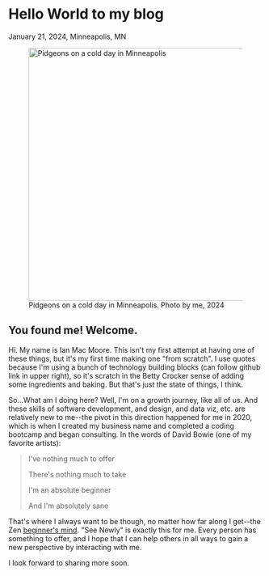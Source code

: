 # Hello World to my blog
January 21, 2024, Minneapolis, MN
<!-- ![Pidgeons on a cold day in Minneapolis](./assets/IMG_5477.png) -->

<figure>
    <img src="./assets/IMG_5477.png" alt="Pidgeons on a cold day in Minneapolis" width="500">
    <figcaption>Pidgeons on a cold day in Minneapolis. Photo by me, 2024</figcaption>
</figure>


## You found me! Welcome.
Hi. My name is Ian Mac Moore. This isn't my first attempt at having one of these things, but it's my first time making one "from scratch". I use quotes because I'm using a bunch of technology building blocks (can follow github link in upper right), so it's scratch in the Betty Crocker sense of adding some ingredients and baking. But that's just the state of things, I think.

So...What am I doing here? Well, I'm on a growth journey, like all of us. And these skills of software development, and design, and data viz, etc. are relatively new to me--the pivot in this direction happened for me in 2020, which is when I created my business name and completed a coding bootcamp and began consulting. In the words of David Bowie (one of my favorite artists):

>I've nothing much to offer
>
>There's nothing much to take
>
>I'm an absolute beginner
>
>And I'm absolutely sane


That's where I always want to be though, no matter how far along I get--the Zen [beginner's mind](https://en.wikipedia.org/wiki/Shoshin). "See Newly" is exactly this for me. Every person has something to offer, and I hope that I can help others in all ways to gain a new perspective by interacting with me.

I look forward to sharing more soon.


